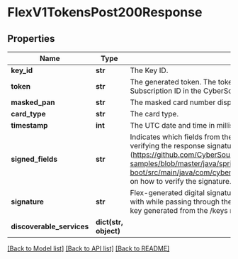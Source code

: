 # FlexV1TokensPost200Response

## Properties
Name | Type | Description | Notes
------------ | ------------- | ------------- | -------------
**key_id** | **str** | The Key ID. | [optional] 
**token** | **str** | The generated token. The token replaces card data and is used as the Subscription ID in the CyberSource Simple Order API or SCMP API. | [optional] 
**masked_pan** | **str** | The masked card number displaying the first 6 digits and the last 4 digits. | [optional] 
**card_type** | **str** | The card type. | [optional] 
**timestamp** | **int** | The UTC date and time in milliseconds at which the signature was generated. | [optional] 
**signed_fields** | **str** | Indicates which fields from the response make up the data that is used when verifying the response signature. See the [sample code] (https://github.com/CyberSource/cybersource-flex-samples/blob/master/java/spring-boot/src/main/java/com/cybersource/flex/application/CheckoutController.java) on how to verify the signature. | [optional] 
**signature** | **str** | Flex-generated digital signature. To ensure the values have not been tampered with while passing through the client, verify this server-side using the public key generated from the /keys resource. | [optional] 
**discoverable_services** | **dict(str, object)** |  | [optional] 

[[Back to Model list]](../README.md#documentation-for-models) [[Back to API list]](../README.md#documentation-for-api-endpoints) [[Back to README]](../README.md)


